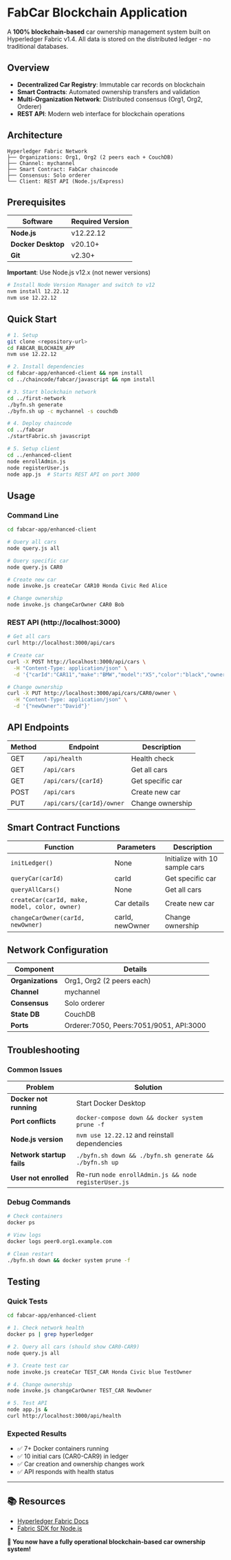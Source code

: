 # FabCar Blockchain Application

A **100% blockchain-based** car ownership management system built on Hyperledger Fabric v1.4. All data is stored on the distributed ledger - no traditional databases.

## Overview

- **Decentralized Car Registry**: Immutable car records on blockchain
- **Smart Contracts**: Automated ownership transfers and validation
- **Multi-Organization Network**: Distributed consensus (Org1, Org2, Orderer)
- **REST API**: Modern web interface for blockchain operations

## Architecture

```
Hyperledger Fabric Network
├── Organizations: Org1, Org2 (2 peers each + CouchDB)
├── Channel: mychannel
├── Smart Contract: FabCar chaincode
├── Consensus: Solo orderer
└── Client: REST API (Node.js/Express)
```

## Prerequisites

| Software | Required Version |
|----------|------------------|
| **Node.js** | v12.22.12 |
| **Docker Desktop** | v20.10+ |
| **Git** | v2.30+ |

**Important**: Use Node.js v12.x (not newer versions)

```bash
# Install Node Version Manager and switch to v12
nvm install 12.22.12
nvm use 12.22.12
```

## Quick Start

```bash
# 1. Setup
git clone <repository-url>
cd FABCAR_BLOCHAIN_APP
nvm use 12.22.12

# 2. Install dependencies
cd fabcar-app/enhanced-client && npm install
cd ../chaincode/fabcar/javascript && npm install

# 3. Start blockchain network
cd ../first-network
./byfn.sh generate
./byfn.sh up -c mychannel -s couchdb

# 4. Deploy chaincode
cd ../fabcar
./startFabric.sh javascript

# 5. Setup client
cd ../enhanced-client
node enrollAdmin.js
node registerUser.js
node app.js  # Starts REST API on port 3000
```

## Usage

### Command Line
```bash
cd fabcar-app/enhanced-client

# Query all cars
node query.js all

# Query specific car
node query.js CAR0

# Create new car
node invoke.js createCar CAR10 Honda Civic Red Alice

# Change ownership
node invoke.js changeCarOwner CAR0 Bob
```

### REST API (http://localhost:3000)
```bash
# Get all cars
curl http://localhost:3000/api/cars

# Create car
curl -X POST http://localhost:3000/api/cars \
  -H "Content-Type: application/json" \
  -d '{"carId":"CAR11","make":"BMW","model":"X5","color":"black","owner":"Charlie"}'

# Change ownership
curl -X PUT http://localhost:3000/api/cars/CAR0/owner \
  -H "Content-Type: application/json" \
  -d '{"newOwner":"David"}'
```

## API Endpoints

| Method | Endpoint | Description |
|--------|----------|-------------|
| GET | `/api/health` | Health check |
| GET | `/api/cars` | Get all cars |
| GET | `/api/cars/{carId}` | Get specific car |
| POST | `/api/cars` | Create new car |
| PUT | `/api/cars/{carId}/owner` | Change ownership |

## Smart Contract Functions

| Function | Parameters | Description |
|----------|------------|-------------|
| `initLedger()` | None | Initialize with 10 sample cars |
| `queryCar(carId)` | carId | Get specific car |
| `queryAllCars()` | None | Get all cars |
| `createCar(carId, make, model, color, owner)` | Car details | Create new car |
| `changeCarOwner(carId, newOwner)` | carId, newOwner | Change ownership |

## Network Configuration

| Component | Details |
|-----------|---------|
| **Organizations** | Org1, Org2 (2 peers each) |
| **Channel** | mychannel |
| **Consensus** | Solo orderer |
| **State DB** | CouchDB |
| **Ports** | Orderer:7050, Peers:7051/9051, API:3000 |

## Troubleshooting

### Common Issues

| Problem | Solution |
|---------|----------|
| **Docker not running** | Start Docker Desktop |
| **Port conflicts** | `docker-compose down && docker system prune -f` |
| **Node.js version** | `nvm use 12.22.12` and reinstall dependencies |
| **Network startup fails** | `./byfn.sh down && ./byfn.sh generate && ./byfn.sh up` |
| **User not enrolled** | Re-run `node enrollAdmin.js && node registerUser.js` |

### Debug Commands
```bash
# Check containers
docker ps

# View logs
docker logs peer0.org1.example.com

# Clean restart
./byfn.sh down && docker system prune -f
```

## Testing

### Quick Tests
```bash
cd fabcar-app/enhanced-client

# 1. Check network health
docker ps | grep hyperledger

# 2. Query all cars (should show CAR0-CAR9)
node query.js all

# 3. Create test car
node invoke.js createCar TEST_CAR Honda Civic blue TestOwner

# 4. Change ownership
node invoke.js changeCarOwner TEST_CAR NewOwner

# 5. Test API
node app.js &
curl http://localhost:3000/api/health
```

### Expected Results
- ✅ 7+ Docker containers running
- ✅ 10 initial cars (CAR0-CAR9) in ledger
- ✅ Car creation and ownership changes work
- ✅ API responds with health status

---

## 📚 Resources

- [Hyperledger Fabric Docs](https://hyperledger-fabric.readthedocs.io/en/release-1.4/)
- [Fabric SDK for Node.js](https://fabric-sdk-node.github.io/)

**🎉 You now have a fully operational blockchain-based car ownership system!**
